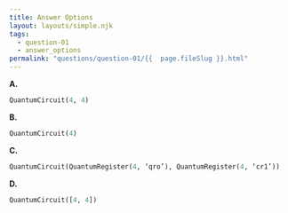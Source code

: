 ```yaml
---
title: Answer Options
layout: layouts/simple.njk
tags:
  - question-01
  - answer_options
permalink: "questions/question-01/{{  page.fileSlug }}.html"
---
```



**A.**
```python
QuantumCircuit(4, 4)
```
**B.**
```python
QuantumCircuit(4)
```
**C.**
```python
QuantumCircuit(QuantumRegister(4, ‘qro’), QuantumRegister(4, ‘cr1’))
```
**D.**
```python
QuantumCircuit([4, 4])
```
